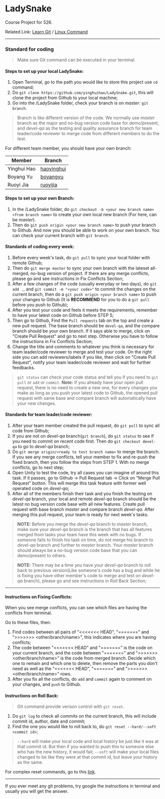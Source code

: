 # LadySnake
Course Project for 526.

Related Link: [Learn Git](https://www.atlassian.com/git/tutorials/syncing) / [Linux Command](http://www.informit.com/blogs/blog.aspx?uk=The-10-Most-Important-Linux-Commands)

---

### Standard for coding

> Make sure Git command can be executed in your terminal.

#### Steps to set up your local LadySnake:

1. Open Terminal, go to the path you would like to store this project use `cd` command;
2. Do `git clone https://github.com/yinghuihao/LadySnake.git`, this will clone the project from Github to your local machine;
3. Go into the /LadySnake folder, check your branch is on *master*: `git branch`.

> Branch is like different version of the code. We normally use *master* branch as the major and no-bug version code base for demo/present, and *devel-qa* as the testing and quality assurance branch for team leader/code reviewer to merge code from different members to do the test.

For different team member, you should have your own branch:

| Member  | Branch |
|---------|--------|
| Yinghui Hao | [haoyinghui](https://github.com/yinghuihao/LadySnake/tree/haoyinghui)|
| Boyang Yu | [boyangyu](https://github.com/yinghuihao/LadySnake/tree/boyangyu) |
| Ruoyi Jia | [ruoyijia](https://github.com/yinghuihao/LadySnake/tree/ruoyijia) 

#### Steps to set up your own Branch:

1. In the /LadySnake folder, do `git checkout -b <your new branch name> <from branch name>` to create your own local new branch (For here, <from branch name> can be *master*).
2. Then do `git push origin <your new branch name>` to push your branch to Github. And now you should be able to work on your own branch. You can check your current branch with `git branch`.

#### Standards of coding every week:

1. Before every week's task, do `git pull` to sync your local folder with remote Github;
2. Then do `git merge master` to sync your own branch with the lateset all-merged, no-bug version of project. If there are any merge conflicts, please go and see instructions in Fix Conflicts Section;
3. After a few changes of the code (usually everyday or two days), do `git add .`, and `git commit -m "<your code>"` to commit the changes on the current branch, then do a `git push origin <your branch name>` to push your changes to Github (It is **RECOMMEND** for you to do a `git pull` before you push to Github);
4. After you test your code and feels it meets the requirements, remember to have your latest code on Github before STEP 5;
5. Then go to Github, Find the `Pull requests` tab on the top and create a new pull request. The base branch should be `devel-qa`, and the compare branch should be your own branch. If it says able to merge, click on "Create Pull Request" and go to next step. Otherwise you have to follow the instructions in Fix Conflicts Section;
6. Change the title and comments to whatever you think is necessary for team leader/code reviewer to merge and test your code. On the right side you can add reviewers/labels if you like, then click on "Create Pull Request", notify your team leader/code reviewer and wait for further feedbacks.

> `git status` can check your code status and tell you if you need to `git pull` or `add` or `commit`.
> **Note:** If you already have your open pull request, there is no need to create a new one, for every changes you make as long as you push your latest code to Github, the opened pull request with same base and compare branch will automatically have your new changes.

#### Standards for team leader/code reviewer:

1. After your team member created the pull request, do `git pull` to sync all code from Github;
2. If you are not on *devel-qa* branch(`git branch`), do `git status` to see if you need to commit on recent code first. Then do `git checkout devel-qa` to go to *devel-qa* branch;
3. Do `git merge origin/<ready to test branch name>` to merge the branch. If you see any merge conflicts, tell your member to fix and re-push the fixed branch, then you follow the steps from STEP 1. With no merge conflicts, go to next step;
4. Open Unity to test the code, try all cases you can imagine of around this task. If it passes, go to Github -> Pull Request tab -> Click on "Merge Pull Request" button. This will merge this task feature with former well operated code on *devel-qa*;
5. After all of the members finish their task and you finish the testing on *devel-qa* branch, your local and remote *devel-qa* branch should be the latest no bug version code base with all new features. Create pull request with base branch *master* and compare branch *devel-qa*. After merging this pull request, your team is ready for next week's tasks.

> **NOTE:** Before you merge the *devel-qa* branch to *master* branch, make sure your *devel-qa* branch is the branch that has all features merged from tasks your team have this week with no bugs. If someone fails to finish his task on time, do not merge his branch to *devel-qa* branch and further to *master* branch. Your *master* branch should always be a no-bug version code base that you can demo/present to others.

> **NOTE:** There may be a time you have your *devel-qa* branch to roll back to previous version(Like someone's code has a bug and while he is fixing you have other member's code to merge and test on *devel-qa* branch), please go and see instructions in Roll Back Section;


---

#### Instructions on Fixing Conflicts:

When you see merge conflicts, you can see which files are having the conflicts from terminal.

Go to these files, then:

1. Find codes between all pairs of "<<<<<<< HEAD", "=======" and ">>>>>>> <other/branch/name>", this indicates where you are having conflicts;
2. The code between "<<<<<<< HEAD" and "=======" is the code on your current branch, and the code between "=======" and ">>>>>>> <other/branch/name>" is the code from merged branch. Decide which one to remain and which one to delete, then remove the parts you don't need as well as the "<<<<<<< HEAD", "=======" and ">>>>>>> <other/branch/name>" rows.
3. After you fix all the conflicts, do `add` and `commit` again to comment on your changes, and `push` to Github.

#### Instructions on Roll Back:

> Git command provide verison control with `git reset`.

1. Do `git log` to check all commits on the current branch, this will include commit id, author, date and commit;
2. Find the one you would like to roll back to, do `git reset --hard/--soft <commit id>`;

> `--hard` will make your local code and local history be just like it was at that commit id. But then if you wanted to push this to someone else who has the new history, it would fail; `--soft` will make your local files changed to be like they were at that commit id, but leave your history as the same.

For complex reset commands, go to this [link](https://git-scm.com/docs/git-reset).

---

If you ever meet any git problems, try google the instructions in terminal and usually you will get the answer.
